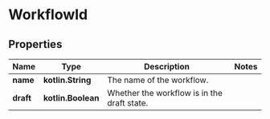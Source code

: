 
# WorkflowId

## Properties
Name | Type | Description | Notes
------------ | ------------- | ------------- | -------------
**name** | **kotlin.String** | The name of the workflow. | 
**draft** | **kotlin.Boolean** | Whether the workflow is in the draft state. | 



